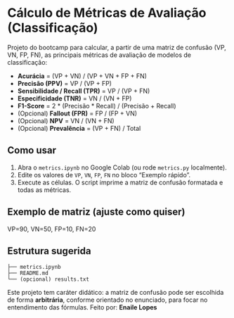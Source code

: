 # Cálculo de Métricas de Avaliação (Classificação)

Projeto do bootcamp para calcular, a partir de uma matriz de confusão (VP, VN, FP, FN), as principais métricas de avaliação de modelos de classificação:

- **Acurácia** = (VP + VN) / (VP + VN + FP + FN)
- **Precisão (PPV)** = VP / (VP + FP)
- **Sensibilidade / Recall (TPR)** = VP / (VP + FN)
- **Especificidade (TNR)** = VN / (VN + FP)
- **F1-Score** = 2 * (Precisão * Recall) / (Precisão + Recall)
- (Opcional) **Fallout (FPR)** = FP / (FP + VN)  
- (Opcional) **NPV** = VN / (VN + FN)  
- (Opcional) **Prevalência** = (VP + FN) / Total

## Como usar
1. Abra o `metrics.ipynb` no Google Colab (ou rode `metrics.py` localmente).
2. Edite os valores de `VP`, `VN`, `FP`, `FN` no bloco “Exemplo rápido”.
3. Execute as células. O script imprime a matriz de confusão formatada e todas as métricas.

## Exemplo de matriz (ajuste como quiser)
VP=90, VN=50, FP=10, FN=20

## Estrutura sugerida
```
├── metrics.ipynb
├── README.md
└── (opcional) results.txt
```


Este projeto tem caráter didático: a matriz de confusão pode ser escolhida de forma **arbitrária**, conforme orientado no enunciado, para focar no entendimento das fórmulas.
Feito por: 
**Enaile Lopes**
